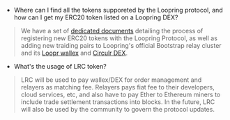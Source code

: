 - Where can I find all the tokens supporeted by the Loopring protocol, and how can I get my ERC20 token listed on a Loopring DEX?
> We have a set of [dedicated documents](https://loopring.github.io/docs/deployment/) detailing the process of registering new ERC20 tokens with the Loopring Protocol, as well as adding new traiding pairs to Loopring's official Bootstrap relay cluster and its [Loopr wallex](https://loopring.io) and [Circulr DEX](https://lcirculr.loopring.io).

- What's the usage of LRC token?
> LRC will be used to pay wallex/DEX for order management and relayers as matching fee. Relayers pays fiat fee to their developers, cloud services, etc, and also have to pay Ether to Ethereum miners to include trade settlement transactions into blocks. In the future, LRC will also be used by the community to govern the protocol updates.
